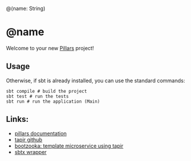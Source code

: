 @(name: String)

# @name

Welcome to your new [Pillars](https://pillars.io) project!

## Usage
Otherwise, if sbt is already installed, you can use the standard commands:

```shell
sbt compile # build the project
sbt test # run the tests
sbt run # run the application (Main)
```

## Links:

* [pillars documentation](https://pillars.dev/)
* [tapir github](https://github.com/FunktionalIO/pillars)
* [bootzooka: template microservice using tapir](https://softwaremill.github.io/bootzooka/)
* [sbtx wrapper](https://github.com/dwijnand/sbt-extras#installation)
